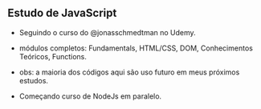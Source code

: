 ## Estudo de JavaScript

- Seguindo o curso do @jonasschmedtman no Udemy.
- módulos completos: Fundamentals, HTML/CSS, DOM, Conhecimentos Teóricos, Functions.
- obs: a maioria dos códigos aqui são uso futuro em meus próximos estudos.

- Começando curso de NodeJs em paralelo.
